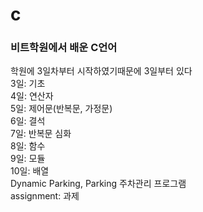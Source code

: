 # c
### 비트학원에서 배운 C언어

학원에 3일차부터 시작하였기때문에 3일부터 있다<br>
3일: 기초 <br>
4일: 연산자<br>
5일: 제어문(반복문, 가정문)<br>
6일: 결석<br>
7일: 반복문 심화<br>
8일: 함수<br>
9일: 모듈<br>
10일: 배열<br>
Dynamic Parking, Parking 주차관리 프로그램<br>
assignment: 과제<br>
